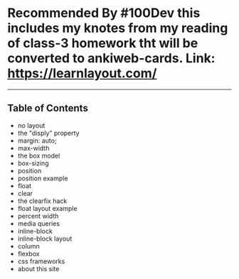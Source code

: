 # Recommended By #100Dev this includes my knotes from my reading of class-3 homework tht will be converted to ankiweb-cards. Link: https://learnlayout.com/

----

## Table of Contents
- no layout
- the "disply" property
- margin: auto;
- max-width
- the box model
- box-sizing
- position
- position example
- float
- clear
- the clearfix hack
- float layout example
- percent width
- media queries
- inline-block
- inline-block layout
- column
- flexbox
- css frameworks
- about this site


